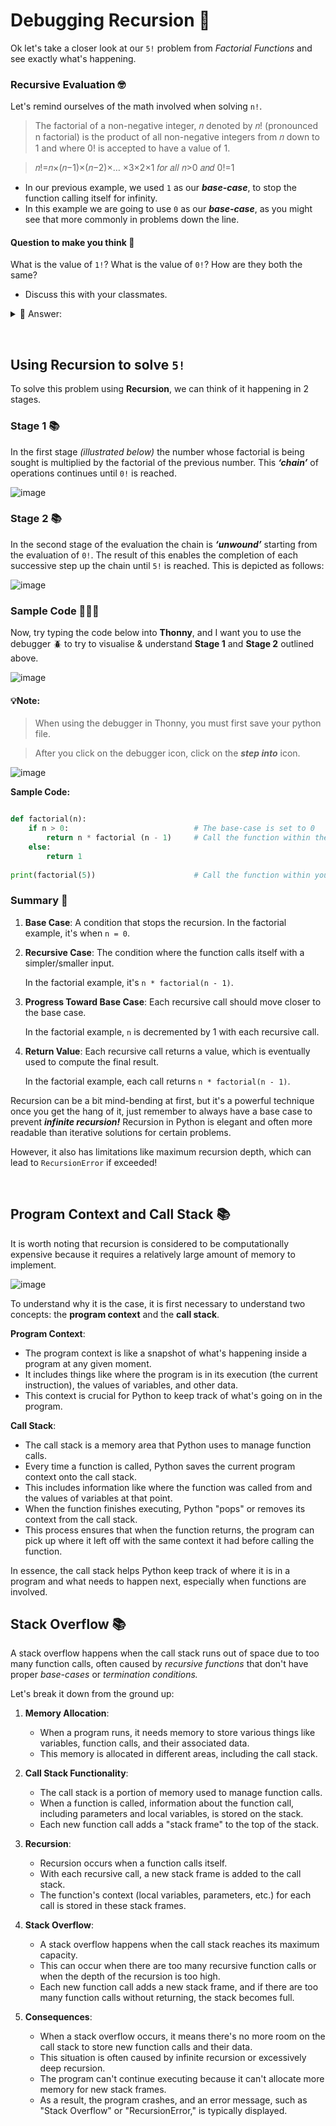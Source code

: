 # Debugging Recursion 🐛

Ok let's take a closer look at our `5!` problem from _Factorial Functions_ and see exactly what's happening.

### Recursive Evaluation 🤓
Let's remind ourselves of the math involved when solving `n!`. 

> The factorial of a non-negative integer, 𝑛 denoted by 𝑛! (pronounced n factorial) is the product of all non-negative integers from 𝑛 down to 1 and where 0! is accepted to have a value of 1.

> 𝑛!=𝑛×(𝑛−1)×(𝑛−2)×… ×3×2×1 𝑓𝑜𝑟 𝑎𝑙𝑙 𝑛>0 𝑎𝑛𝑑 0!=1

- In our previous example, we used `1` as our _**base-case**_, to stop the function calling itself for infinity.
- In this example we are going to use `0` as our _**base-case**_, as you might see that more commonly in problems down the line.

#### Question to make you think 🤔 
What is the value of `1!`? What is the value of `0!`? How are they both the same?
- Discuss this with your classmates.

<details>
  <summary>👀 Answer: </summary>

>
The _**factorial function**_, denoted by ``!``, is a mathematical operation that calculates the product of all
positive integers up to a given number. 

**Factorial of 1:**
   
   _By definition, the factorial of 1 is the product of all positive integers up to 1.  Since there's only one positive integer (which is 1), the factorial of 1 is simply 1.
   ``1! = 1``_

**Factorial of 0:**
   
   _The definition of the factorial function is based on the concept of permutations and combinations. If you think about it, there's only one way to arrange zero objects: doing nothing.
   Therefore, ``0!`` represents the number of ways to arrange zero objects, which is 1. ``0! = 1``._

Therefore, both ``1! = 1`` and ``0! = 1``. 😎

</details>

>

<br>

## Using Recursion to solve `5!`
To solve this problem using **Recursion**, we can think of it happening in 2 stages.

### Stage 1 📚
In the first stage _(illustrated below)_ the number whose factorial is being sought is multiplied by the factorial of the previous number. This _**‘chain’**_ of operations continues until ``0!`` is reached.

![image](https://github.com/ross-bish/Recursion-HL-/assets/83789503/930a8472-6e94-458d-92a2-ccfa7209ae0d)

### Stage 2 📚
In the second stage of the evaluation the chain is _**‘unwound’**_ starting from the evaluation of ``0!``. The result of this enables the completion of each successive step up the chain until ``5!`` is reached. This is depicted as follows:

![image](https://github.com/ross-bish/Recursion-HL-/assets/83789503/c9eeb059-e3e1-4232-b935-e54af1cd295f)


### Sample Code 👨🏽‍💻 
Now, try typing the code below into **Thonny**, and I want you to use the debugger 🪲 to try to visualise & understand **Stage 1** and **Stage 2** outlined above.

![image](https://github.com/ross-bish/Recursion-HL-/assets/83789503/56d2f181-9892-476b-87ca-76c0f98237dd)


#### 💡Note: 
> When using the debugger in Thonny, you must first save your python file.

> After you click on the debugger icon, click on the _**step into**_ icon.

![image](https://github.com/ross-bish/Recursion-HL-/assets/83789503/4c482ee4-c5b2-4a43-83f3-fa3d474247b9)

**Sample Code:**

````py

def factorial(n):
    if n > 0:                            # The base-case is set to 0
        return n * factorial (n - 1)     # Call the function within the function 
    else:
        return 1
    
print(factorial(5))                      # Call the function within your print statement
````

### Summary 📝

1. **Base Case**: A condition that stops the recursion. In the factorial example, it's when `n = 0`.
  
2. **Recursive Case**: The condition where the function calls itself with a simpler/smaller input.

   In the factorial example, it's `n * factorial(n - 1)`.

3. **Progress Toward Base Case**: Each recursive call should move closer to the base case.

   In the factorial example, `n` is decremented by 1 with each recursive call.

4. **Return Value**: Each recursive call returns a value, which is eventually used to compute the final result.

   In the factorial example, each call returns `n * factorial(n - 1)`.

 
Recursion can be a bit mind-bending at first, but it's a powerful technique once you get the hang of it, just remember to always have a base case to prevent _**infinite recursion!**_
Recursion in Python is elegant and often more readable than iterative solutions for certain problems.

However, it also has limitations like maximum recursion depth, which can lead to `RecursionError` if exceeded!

<br>

## Program Context and Call Stack 📚 
It is worth noting that recursion is considered to be computationally expensive because it requires a relatively large amount of memory to implement.

![image](https://github.com/ross-bish/Recursion-HL-/assets/83789503/eb873454-d2d8-4834-bae7-760421b83539)

To understand why it is the case, it is first necessary to understand two concepts: the **program context** and the **call stack**.

**Program Context**:
- The program context is like a snapshot of what's happening inside a program at any given moment.
- It includes things like where the program is in its execution (the current instruction), the values of variables, and other data.
- This context is crucial for Python to keep track of what's going on in the program.

**Call Stack**:
- The call stack is a memory area that Python uses to manage function calls.
- Every time a function is called, Python saves the current program context onto the call stack.
- This includes information like where the function was called from and the values of variables at that point.
- When the function finishes executing, Python "pops" or removes its context from the call stack.
- This process ensures that when the function returns, the program can pick up where it left off with the same context it had before calling the function.

In essence, the call stack helps Python keep track of where it is in a program and what needs to happen next, especially when functions are involved.

## Stack Overflow 📚
A stack overflow happens when the call stack runs out of space due to too many function calls, often caused by _recursive functions_ that don't have proper _base-cases_ or _termination conditions._

Let's break it down from the ground up:

1. **Memory Allocation**:
   - When a program runs, it needs memory to store various things like variables, function calls, and their associated data.
   - This memory is allocated in different areas, including the call stack.

2. **Call Stack Functionality**:
   - The call stack is a portion of memory used to manage function calls.
   - When a function is called, information about the function call, including parameters and local variables, is stored on the stack.
   - Each new function call adds a "stack frame" to the top of the stack.

3. **Recursion**:
   - Recursion occurs when a function calls itself.
   - With each recursive call, a new stack frame is added to the call stack.
   - The function's context (local variables, parameters, etc.) for each call is stored in these stack frames.

4. **Stack Overflow**:
   - A stack overflow happens when the call stack reaches its maximum capacity.
   - This can occur when there are too many recursive function calls or when the depth of the recursion is too high.
   - Each new function call adds a new stack frame, and if there are too many function calls without returning, the stack becomes full.

5. **Consequences**:
   - When a stack overflow occurs, it means <highlight> there's no more room on the call stack to store new function calls and their data. <highlight>
   - This situation is often caused by infinite recursion or excessively deep recursion.
   - The program can't continue executing because it can't allocate more memory for new stack frames.
   - As a result, the program crashes, and an error message, such as "Stack Overflow" or "RecursionError," is typically displayed.


